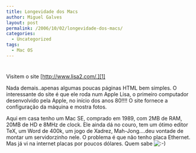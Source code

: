 ```yaml
---
title: Longevidade dos Macs
author: Miguel Galves
layout: post
permalink: /2006/10/02/longevidade-dos-macs/
categories:
  - Uncategorized
tags:
  - Mac OS
---
```

# 

Visitem o site [http://www.lisa2.com/.][1]

 [1]: http://www.lisa2.com/

Nada demais..apenas algumas poucas páginas HTML bem simples. O interessante do site é que ele roda num Apple Lisa, o primeiro computador desenvolvido pela Apple, no início dos anos 80!!!! O site fornece a configuração da máquina e mostra fotos.

Aqui em casa tenho um Mac SE, comprado em 1989, com 2MB de RAM, 20MB de HD e 8MHz de clock. Ele ainda dá no couro, tem um ótimo editor TeX, um Word de 400k, um jogo de Xadrez, Mah-Jong….deu vontade de montar um servidorzinho nele. O problema é que não tenho placa Ethernet. Mas já vi na internet placas por poucos dólares. Quem sabe ![:-)][2] 

 [2]: http://log4dev.com/wp-includes/images/smilies/icon_smile.gif